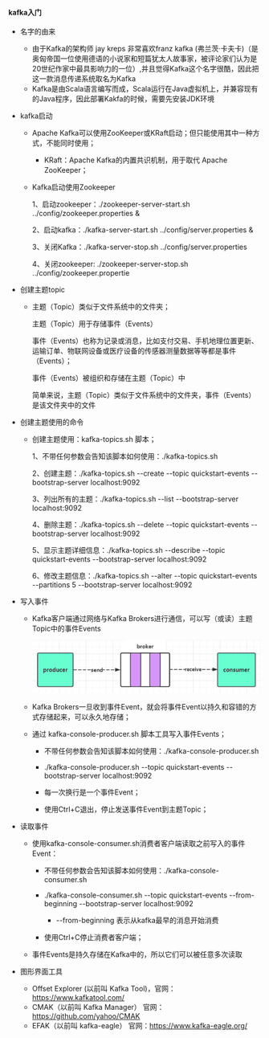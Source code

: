 #### kafka入门

* 名字的由来

  * 由于Kafka的架构师 jay kreps 非常喜欢franz kafka (弗兰茨·卡夫卡)（是奥匈帝国一位使用德语的小说家和短篇犹太人故事家，被评论家们认为是20世纪作家中最具影响力的一位）,并且觉得Kafka这个名字很酷，因此把这一款消息传递系统取名为Kafka  
  * Kafka是由Scala语言编写而成，Scala运行在Java虚拟机上，并兼容现有的Java程序，因此部署Kakfa的时候，需要先安装JDK环境  

* kafka启动

  * Apache Kafka可以使用ZooKeeper或KRaft启动；但只能使用其中一种方式，不能同时使用；

    * KRaft：Apache Kafka的内置共识机制，用于取代 Apache ZooKeeper；

  * Kafka启动使用Zookeeper

    1、启动zookeeper：./zookeeper-server-start.sh ../config/zookeeper.properties &

    2、启动kafka：./kafka-server-start.sh ../config/server.properties &

    3、关闭Kafka：./kafka-server-stop.sh ../config/server.properties

    4、关闭zookeeper: ./zookeeper-server-stop.sh ../config/zookeeper.propertie

* 创建主题topic

  * 主题（Topic）类似于文件系统中的文件夹；

    主题（Topic）用于存储事件（Events）

    事件（Events）也称为记录或消息，比如支付交易、手机地理位置更新、运输订单、物联网设备或医疗设备的传感器测量数据等等都是事件（Events）；

    事件（Events）被组织和存储在主题（Topic）中

    简单来说，主题（Topic）类似于文件系统中的文件夹，事件（Events）是该文件夹中的文件

* 创建主题使用的命令

  * 创建主题使用：kafka-topics.sh 脚本；

    1、不带任何参数会告知该脚本如何使用：./kafka-topics.sh 

    2、创建主题：./kafka-topics.sh --create --topic quickstart-events --bootstrap-server localhost:9092

    3、列出所有的主题：./kafka-topics.sh --list --bootstrap-server localhost:9092

    4、删除主题：./kafka-topics.sh --delete --topic quickstart-events --bootstrap-server localhost:9092

    5、显示主题详细信息：./kafka-topics.sh --describe --topic quickstart-events --bootstrap-server localhost:9092

    6、修改主题信息：./kafka-topics.sh --alter --topic quickstart-events --partitions 5 --bootstrap-server localhost:9092   

* 写入事件

  * Kafka客户端通过网络与Kafka Brokers进行通信，可以写（或读）主题Topic中的事件Events  

    ![1719845912992](Untitled.assets/1719845912992.png)

  * Kafka Brokers一旦收到事件Event，就会将事件Event以持久和容错的方式存储起来，可以永久地存储；

  * 通过 kafka-console-producer.sh 脚本工具写入事件Events；

    * 不带任何参数会告知该脚本如何使用：./kafka-console-producer.sh 

    * ./kafka-console-producer.sh --topic quickstart-events --bootstrap-server localhost:9092

    * 每一次换行是一个事件Event；

    * 使用Ctrl+C退出，停止发送事件Event到主题Topic；

* 读取事件

  * 使用kafka-console-consumer.sh消费者客户端读取之前写入的事件Event：

    * 不带任何参数会告知该脚本如何使用：./kafka-console-consumer.sh 

    * ./kafka-console-consumer.sh --topic quickstart-events --from-beginning --bootstrap-server localhost:9092
      * --from-beginning 表示从kafka最早的消息开始消费

    * 使用Ctrl+C停止消费者客户端；

  * 事件Events是持久存储在Kafka中的，所以它们可以被任意多次读取  

* 图形界面工具

  * Offset Explorer (以前叫 Kafka Tool)，官网：https://www.kafkatool.com/
  * CMAK（以前叫 Kafka Manager） 官网：https://github.com/yahoo/CMAK 
  * EFAK（以前叫 kafka-eagle） 官网：https://www.kafka-eagle.org/